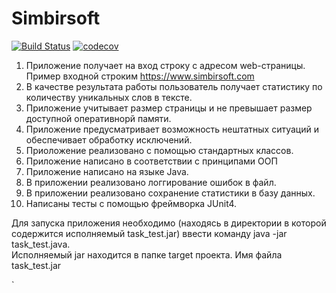 # Simbirsoft
[![Build Status](https://www.travis-ci.com/evgenivanov1980/Simbirsoft.svg?branch=master)](https://www.travis-ci.com/evgenivanov1980/Simbirsoft)
[![codecov](https://codecov.io/gh/evgenivanov1980/Simbirsoft/branch/master/graph/badge.svg?token=PWT2TH899G)](https://codecov.io/gh/evgenivanov1980/Simbirsoft)

1. Приложение получает на вход строку с адресом web-страницы. Пример входной строким https://www.simbirsoft.com
2. В качестве результата работы пользователь получает статистику по количеству уникальных слов в тексте.
3. Приложение учитывает размер страницы и не превышает размер доступной оперативнорй памяти. 
4. Приложение предусматривает возможность нештатных ситуаций и обеспечивает обработку исключений.
5. Приоложение реализовано с помощью стандартных классов.
6. Приложение написано в соответствии с принципами ООП
7. Приложение написано на языке Java.
8. В приложении реализовано логгирование ошибок в файл.
9. В приложении реализовано сохранение статистики в базу данных.
10. Написаны тесты с помощью фреймворка JUnit4.

<dl>
<dt>Для запуска приложения необходимо (находясь в директории в которой содержится исполняемый task_test.jar)
ввести команду java -jar task_test.java.</dt> 
<dt>Исполняемый jar находится в папке target проекта. Имя файла task_test.jar</dt>   
</dl>  `


